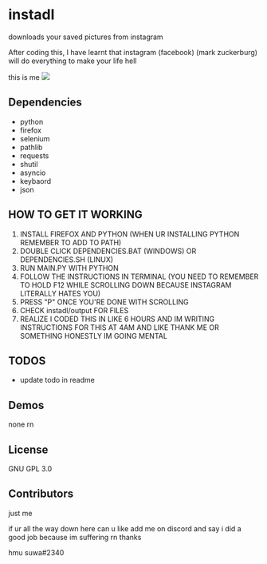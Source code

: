 # instadl
downloads your saved pictures from instagram 

After coding this, I have learnt that instagram (facebook) (mark zuckerburg) will do everything to make your life hell

this is me
<img src="https://cdn.discordapp.com/attachments/879261281473937451/1008103668383481876/15943253.png">


## Dependencies

  - python
  - firefox
  - selenium
  - pathlib
  - requests
  - shutil
  - asyncio
  - keybaord
  - json
  
## HOW TO GET IT WORKING

1. INSTALL FIREFOX AND PYTHON (WHEN UR INSTALLING PYTHON REMEMBER TO ADD TO PATH)
2. DOUBLE CLICK DEPENDENCIES.BAT (WINDOWS) OR DEPENDENCIES.SH (LINUX)
3. RUN MAIN.PY WITH PYTHON
4. FOLLOW THE INSTRUCTIONS IN TERMINAL (YOU NEED TO REMEMBER TO HOLD F12 WHILE SCROLLING DOWN BECAUSE INSTAGRAM LITERALLY HATES YOU)
5. PRESS "P" ONCE YOU'RE DONE WITH SCROLLING
6. CHECK instadl/output FOR FILES
7. REALIZE I CODED THIS IN LIKE 6 HOURS AND IM WRITING INSTRUCTIONS FOR THIS AT 4AM AND LIKE THANK ME OR SOMETHING HONESTLY IM GOING MENTAL

## TODOS
- update todo in readme

## Demos
none rn

## License
GNU GPL 3.0

## Contributors

just me


if ur all the way down here can u like add me on discord and say i did a good job because im suffering rn thanks

hmu suwa#2340
